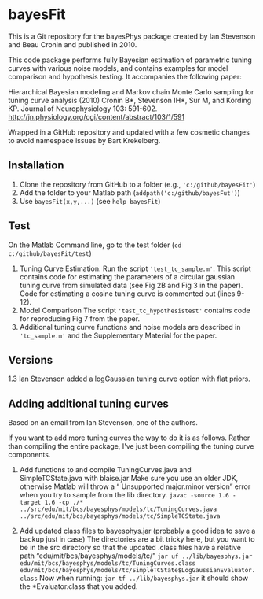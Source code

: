 # bayesFit

This is a Git repository for the bayesPhys package created by Ian Stevenson and Beau Cronin and published in 2010.

This code package performs fully Bayesian estimation of parametric tuning curves with various noise models, and contains examples for model comparison and hypothesis testing. It accompanies the following paper:

Hierarchical Bayesian modeling and Markov chain Monte Carlo sampling for tuning curve analysis (2010)
Cronin B*, Stevenson IH*, Sur M, and Körding KP. Journal of Neurophysiology 103: 591-602.
<http://jn.physiology.org/cgi/content/abstract/103/1/591>

Wrapped in a GitHub repository and updated with a few cosmetic changes to avoid namespace issues by Bart Krekelberg.

## Installation

1. Clone the repository from GitHub to a folder (e.g., ```'c:/github/bayesFit'```)
1. Add the folder to your Matlab path (```addpath('c:/github/bayesFut')```)
1. Use ```bayesFit(x,y,...)``` (see ```help bayesFit```)

## Test

On the Matlab Command line, go to the test folder (```cd c:/github/bayesFit/test```)

1. Tuning Curve Estimation.
Run the script ```'test_tc_sample.m'```. This script contains code for estimating the parameters of a circular gaussian tuning curve from simulated data (see Fig 2B and Fig 3 in the paper). Code for estimating a cosine tuning curve is commented out (lines 9-12).
2. Model Comparison
The script ```'test_tc_hypothesistest'``` contains code for reproducing Fig 7 from the paper.
3. Additional tuning curve functions and noise models are described in ```'tc_sample.m'``` and the Supplementary Material for the paper.

## Versions

1.3 Ian Stevenson added a logGaussian tuning curve option with flat priors.

## Adding additional tuning curves

Based on an email from Ian Stevenson, one of the authors.

If you want to add more tuning curves the way to do it is as follows. Rather than compiling the entire package, I've just been compiling the tuning curve components.

1. Add functions to and compile TuningCurves.java and SimpleTCState.java with blaise.jar
Make sure you use an older JDK, otherwise Matlab will throw a “ Unsupported major.minor version” error when you try to sample
from the lib directory.
```javac -source 1.6 -target 1.6 -cp ./* ../src/edu/mit/bcs/bayesphys/models/tc/TuningCurves.java ../src/edu/mit/bcs/bayesphys/models/tc/SimpleTCState.java```

2. Add updated class files to bayesphys.jar (probably a good idea to save a backup just in case)
The directories are a bit tricky here, but you want to be in the src directory so that the updated .class files have a relative path “edu/mit/bcs/bayesphys/models/tc/”
```jar uf ../lib/bayesphys.jar edu/mit/bcs/bayesphys/models/tc/TuningCurves.class edu/mit/bcs/bayesphys/models/tc/SimpleTCState$LogGaussianEvaluator.class```
Now when running:
```jar tf ../lib/bayesphys.jar```
it should  show the *Evaluator.class that you added.
